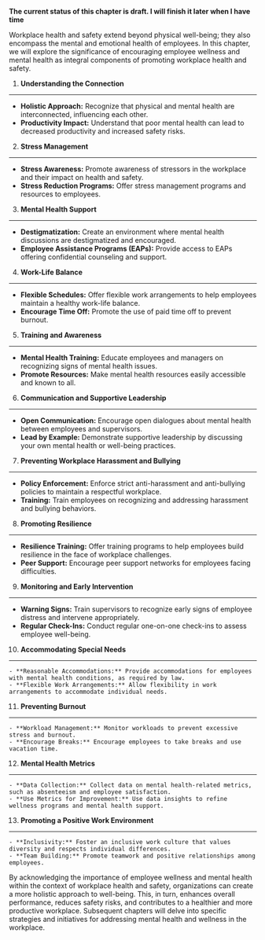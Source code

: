 **The current status of this chapter is draft. I will finish it later when I have time**

Workplace health and safety extend beyond physical well-being; they also encompass the mental and emotional health of employees. In this chapter, we will explore the significance of encouraging employee wellness and mental health as integral components of promoting workplace health and safety.

1. **Understanding the Connection**
-----------------------------------

* **Holistic Approach:** Recognize that physical and mental health are interconnected, influencing each other.
* **Productivity Impact:** Understand that poor mental health can lead to decreased productivity and increased safety risks.

2. **Stress Management**
------------------------

* **Stress Awareness:** Promote awareness of stressors in the workplace and their impact on health and safety.
* **Stress Reduction Programs:** Offer stress management programs and resources to employees.

3. **Mental Health Support**
----------------------------

* **Destigmatization:** Create an environment where mental health discussions are destigmatized and encouraged.
* **Employee Assistance Programs (EAPs):** Provide access to EAPs offering confidential counseling and support.

4. **Work-Life Balance**
------------------------

* **Flexible Schedules:** Offer flexible work arrangements to help employees maintain a healthy work-life balance.
* **Encourage Time Off:** Promote the use of paid time off to prevent burnout.

5. **Training and Awareness**
-----------------------------

* **Mental Health Training:** Educate employees and managers on recognizing signs of mental health issues.
* **Promote Resources:** Make mental health resources easily accessible and known to all.

6. **Communication and Supportive Leadership**
----------------------------------------------

* **Open Communication:** Encourage open dialogues about mental health between employees and supervisors.
* **Lead by Example:** Demonstrate supportive leadership by discussing your own mental health or well-being practices.

7. **Preventing Workplace Harassment and Bullying**
---------------------------------------------------

* **Policy Enforcement:** Enforce strict anti-harassment and anti-bullying policies to maintain a respectful workplace.
* **Training:** Train employees on recognizing and addressing harassment and bullying behaviors.

8. **Promoting Resilience**
---------------------------

* **Resilience Training:** Offer training programs to help employees build resilience in the face of workplace challenges.
* **Peer Support:** Encourage peer support networks for employees facing difficulties.

9. **Monitoring and Early Intervention**
----------------------------------------

* **Warning Signs:** Train supervisors to recognize early signs of employee distress and intervene appropriately.
* **Regular Check-Ins:** Conduct regular one-on-one check-ins to assess employee well-being.

10. **Accommodating Special Needs**
-----------------------------------

    - **Reasonable Accommodations:** Provide accommodations for employees with mental health conditions, as required by law.
    - **Flexible Work Arrangements:** Allow flexibility in work arrangements to accommodate individual needs.

11. **Preventing Burnout**
--------------------------

    - **Workload Management:** Monitor workloads to prevent excessive stress and burnout.
    - **Encourage Breaks:** Encourage employees to take breaks and use vacation time.

12. **Mental Health Metrics**
-----------------------------

    - **Data Collection:** Collect data on mental health-related metrics, such as absenteeism and employee satisfaction.
    - **Use Metrics for Improvement:** Use data insights to refine wellness programs and mental health support.

13. **Promoting a Positive Work Environment**
---------------------------------------------

    - **Inclusivity:** Foster an inclusive work culture that values diversity and respects individual differences.
    - **Team Building:** Promote teamwork and positive relationships among employees.

By acknowledging the importance of employee wellness and mental health within the context of workplace health and safety, organizations can create a more holistic approach to well-being. This, in turn, enhances overall performance, reduces safety risks, and contributes to a healthier and more productive workplace. Subsequent chapters will delve into specific strategies and initiatives for addressing mental health and wellness in the workplace.
